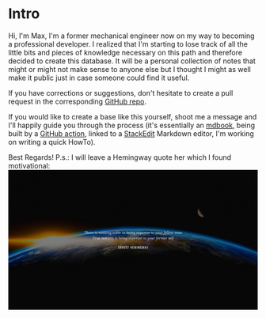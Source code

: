 # Intro

Hi, I'm Max,
I'm a former mechanical engineer now on my way to becoming a professional developer. I realized that I'm starting to lose track of all the little bits and pieces of knowledge necessary on this path and therefore decided to create this database. It will be a personal collection of notes that might or might not make sense to anyone else but I thought I might as well make it public just in case someone could find it useful.

If you have corrections or suggestions, don't hesitate to create a pull request in the corresponding [GitHub repo](https://github.com/3ng7n33r/KnowledgeBase). 

If you would like to create a base like this yourself, shoot me a message and I'll happily guide you through the process (it's essentially an [mdbook](https://rust-lang.github.io/mdBook/format/summary.html), being built by a [GitHub action](https://github.com/peaceiris/actions-gh-pages#getting-started), linked to a [StackEdit](https://stackedit.io/) Markdown editor, I'm working on writing a quick HowTo).

Best Regards!
P.s.: I will leave a Hemingway quote her which I found motivational:
![enter image description here](https://raw.githubusercontent.com/3ng7n33r/KnowledgeBase/master/src/static/20201120_Hemingway_quote_bk.png)

 
<!--stackedit_data:
eyJoaXN0b3J5IjpbMjgwMDM3ODIxLDY3NjQxNjA2OCw4MTQyMz
AwNTVdfQ==
-->